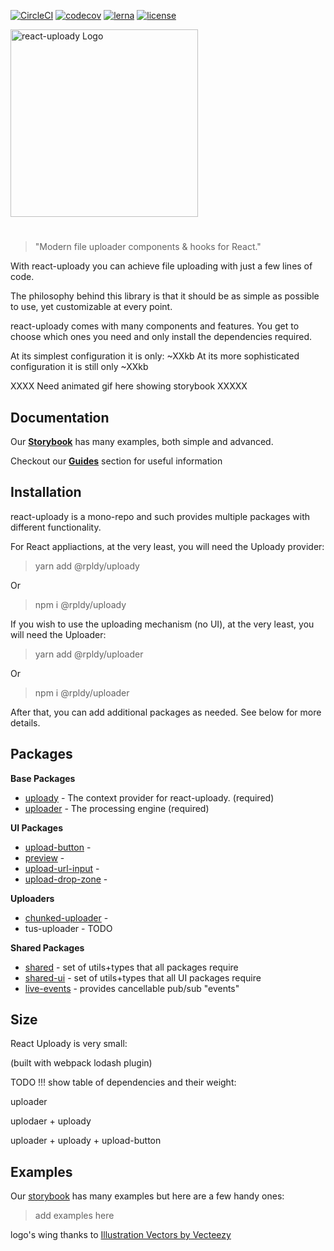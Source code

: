 [![CircleCI](https://circleci.com/gh/yoavniran/react-uploady.svg?style=svg)](https://circleci.com/gh/yoavniran/react-uploady)
[![codecov](https://codecov.io/gh/yoavniran/react-uploady/branch/master/graph/badge.svg)](https://codecov.io/gh/yoavniran/react-uploady)
[![lerna](https://img.shields.io/badge/maintained%20with-lerna-cc00ff.svg)](https://lerna.js.org/)
[![license](https://img.shields.io/github/license/yoavniran/react-uploady?color=blue&style=plastic)](https://github.com/yoavniran/react-uploady/blob/master/LICENCE)

<img src="https://res.cloudinary.com/yoav-cloud/image/upload/w_400/v22212321/icons/react-uploady-text-logo.png" width="300" alt='react-uploady Logo' aria-label='react-uploady' />

#

> "Modern file uploader components & hooks for React."

With react-uploady you can achieve file uploading with just a few lines of code.

The philosophy behind this library is that it should be as simple as possible to use, yet customizable at every point. 

react-uploady comes with many components and features. You get to choose which ones you need and only install the dependencies required.

At its simplest configuration it is only: ~XXkb
At its more sophisticated configuration it is still only ~XXkb

XXXX Need animated gif here showing storybook XXXXX

## Documentation

Our __[Storybook](https://react-uploady-storybook.netlify.com/)__ has many examples, both simple and advanced.

Checkout our __[Guides](https://github.com/yoavniran/react-uploady/blob/master/guides/)__ section for useful information


## Installation

react-uploady is a mono-repo and such provides multiple packages with different functionality.

For React appliactions, at the very least, you will need the Uploady provider:

> yarn add @rpldy/uploady

Or

> npm i @rpldy/uploady

If you wish to use the uploading mechanism (no UI), at the very least, you will need the Uploader:

> yarn add @rpldy/uploader

Or

> npm i @rpldy/uploader


After that, you can add additional packages as needed. See below for more details.




## Packages

**Base Packages**

* [uploady]() - The context provider for react-uploady. (required)
* [uploader]() - The processing engine (required)

**UI Packages**
* [upload-button]() - 
* [preview]() - 
* [upload-url-input]() -
* [upload-drop-zone]() - 

**Uploaders**
* [chunked-uploader]() - 
* tus-uploader - TODO 

**Shared Packages**

* [shared]() - set of utils+types that all packages require  
* [shared-ui]() - set of utils+types that all UI packages require 
* [live-events]() - provides cancellable pub/sub "events" 


## Size

React Uploady is very small:

(built with webpack lodash plugin)

TODO !!! show table of dependencies and their weight:

uploader

uplodaer + uploady

uploader + uploady + upload-button


## Examples

Our [storybook](https://react-uploady-storybook.netlify.com/) has many examples but here are a few handy ones:

> add examples here




logo's wing thanks to <a href="https://www.vecteezy.com/free-vector/illustration">Illustration Vectors by Vecteezy</a>